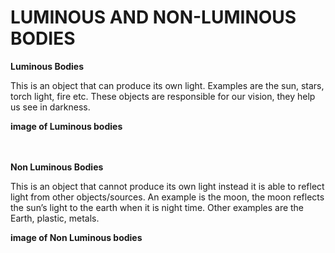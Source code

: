 # LUMINOUS AND NON-LUMINOUS BODIES

**Luminous Bodies**

This is an object that can produce its own light. Examples are the sun, stars, torch light, fire etc. These objects are responsible for our vision, they help us see in darkness.

**image of Luminous bodies**

<br><br>
**Non Luminous Bodies**

This is an object that cannot produce its own light instead it is able to reflect light from other objects/sources. An example is the moon, the moon reflects the sun’s light to the earth when it is night time. Other examples are the Earth, plastic, metals.

**image of Non Luminous bodies**
